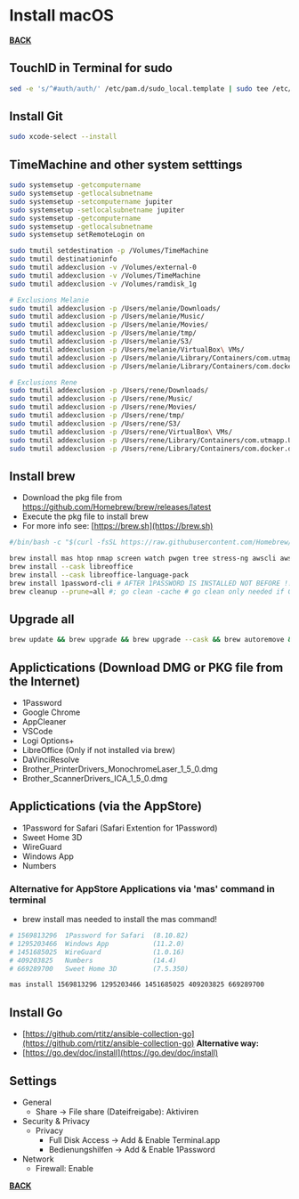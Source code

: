 # Install macOS

**[BACK](../../README.md)**

## TouchID in Terminal for sudo
```zsh
sed -e 's/^#auth/auth/' /etc/pam.d/sudo_local.template | sudo tee /etc/pam.d/sudo_local
```

## Install Git
```zsh
sudo xcode-select --install
```

## TimeMachine and other system setttings
```zsh
sudo systemsetup -getcomputername
sudo systemsetup -getlocalsubnetname
sudo systemsetup -setcomputername jupiter
sudo systemsetup -setlocalsubnetname jupiter
sudo systemsetup -getcomputername
sudo systemsetup -getlocalsubnetname
sudo systemsetup setRemoteLogin on

sudo tmutil setdestination -p /Volumes/TimeMachine
sudo tmutil destinationinfo
sudo tmutil addexclusion -v /Volumes/external-0
sudo tmutil addexclusion -v /Volumes/TimeMachine
sudo tmutil addexclusion -v /Volumes/ramdisk_1g

# Exclusions Melanie
sudo tmutil addexclusion -p /Users/melanie/Downloads/
sudo tmutil addexclusion -p /Users/melanie/Music/
sudo tmutil addexclusion -p /Users/melanie/Movies/
sudo tmutil addexclusion -p /Users/melanie/tmp/
sudo tmutil addexclusion -p /Users/melanie/S3/
sudo tmutil addexclusion -p /Users/melanie/VirtualBox\ VMs/
sudo tmutil addexclusion -p /Users/melanie/Library/Containers/com.utmapp.UTM/
sudo tmutil addexclusion -p /Users/melanie/Library/Containers/com.docker.docker

# Exclusions Rene
sudo tmutil addexclusion -p /Users/rene/Downloads/
sudo tmutil addexclusion -p /Users/rene/Music/
sudo tmutil addexclusion -p /Users/rene/Movies/
sudo tmutil addexclusion -p /Users/rene/tmp/
sudo tmutil addexclusion -p /Users/rene/S3/
sudo tmutil addexclusion -p /Users/rene/VirtualBox\ VMs/
sudo tmutil addexclusion -p /Users/rene/Library/Containers/com.utmapp.UTM/
sudo tmutil addexclusion -p /Users/rene/Library/Containers/com.docker.docker
```

## Install brew
  * Download the pkg file from https://github.com/Homebrew/brew/releases/latest
  * Execute the pkg file to install brew
  * For more info see: [https://brew.sh](https://brew.sh)

```zsh
#/bin/bash -c "$(curl -fsSL https://raw.githubusercontent.com/Homebrew/install/HEAD/install.sh)" # Only needed if not installed via pkg file

brew install mas htop nmap screen watch pwgen tree stress-ng awscli aws-cdk ansible 
brew install --cask libreoffice
brew install --cask libreoffice-language-pack
brew install 1password-cli # AFTER 1PASSWORD IS INSTALLED NOT BEFORE !!!
brew cleanup --prune=all #; go clean -cache # go clean only needed if Go is installed
```

## Upgrade all
```zsh
brew update && brew upgrade && brew upgrade --cask && brew autoremove && brew cleanup; mas upgrade; softwareupdate -l
```

## Applictications (Download DMG or PKG file from the Internet)
  * 1Password
  * Google Chrome
  * AppCleaner
  * VSCode
  * Logi Options+
  * LibreOffice (Only if not installed via brew)
  * DaVinciResolve
  * Brother_PrinterDrivers_MonochromeLaser_1_5_0.dmg
  * Brother_ScannerDrivers_ICA_1_5_0.dmg

## Applictications (via the AppStore)
  * 1Password for Safari (Safari Extention for 1Password)
  * Sweet Home 3D
  * WireGuard
  * Windows App
  * Numbers

### Alternative for AppStore Applications via 'mas' command in terminal
  * brew install mas needed to install the mas command!
```zsh
# 1569813296  1Password for Safari  (8.10.82)
# 1295203466  Windows App           (11.2.0)
# 1451685025  WireGuard             (1.0.16)
# 409203825   Numbers               (14.4)
# 669289700   Sweet Home 3D         (7.5.350)

mas install 1569813296 1295203466 1451685025 409203825 669289700
```

## Install Go

  * [https://github.com/rtitz/ansible-collection-go](https://github.com/rtitz/ansible-collection-go)
**Alternative way:**
  * [https://go.dev/doc/install](https://go.dev/doc/install)


## Settings
- General
  - Share -> File share (Dateifreigabe): Aktiviren
- Security & Privacy
  - Privacy
    - Full Disk Access -> Add & Enable Terminal.app
    - Bedienungshilfen -> Add & Enable 1Password
- Network
  - Firewall: Enable

**[BACK](../../README.md)**
